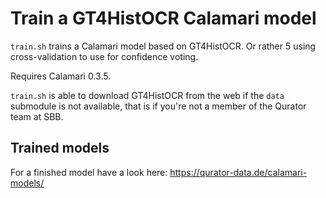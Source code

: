 Train a GT4HistOCR Calamari model
=================================

`train.sh` trains a Calamari model based on GT4HistOCR. Or rather 5 using
cross-validation to use for confidence voting.

Requires Calamari 0.3.5.

`train.sh` is able to download GT4HistOCR from the web if the `data` submodule
is not available, that is if you're not a member of the Qurator team at SBB.

Trained models
--------------
For a finished model have a look here:
https://qurator-data.de/calamari-models/
